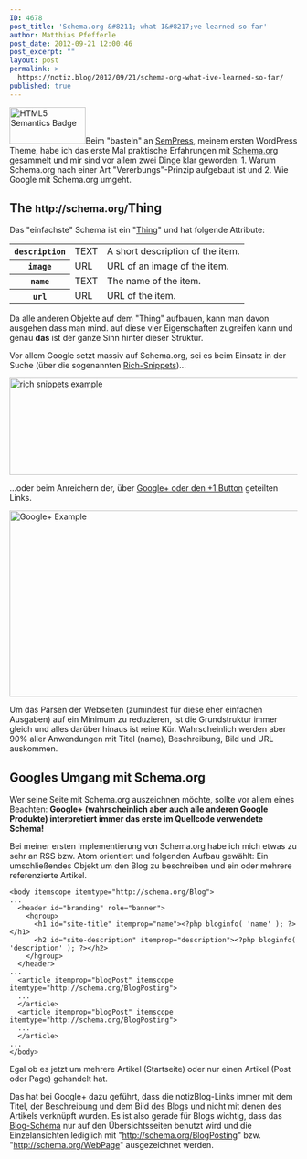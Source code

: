 ```yaml
---
ID: 4678
post_title: 'Schema.org &#8211; what I&#8217;ve learned so far'
author: Matthias Pfefferle
post_date: 2012-09-21 12:00:46
post_excerpt: ""
layout: post
permalink: >
  https://notiz.blog/2012/09/21/schema-org-what-ive-learned-so-far/
published: true
---
```

<img src="http://notiz.blog/wp-content/uploads/2012/09/html5-badge-h-semantics.png" alt="HTML5 Semantics Badge" width="133" height="64" class="alignright size-full wp-image-4680" />Beim "basteln" an <a href="http://notiz.blog/2012/09/06/ive-made-a-wordpress-theme-kind-of/">SemPress</a>, meinem ersten WordPress Theme, habe ich das erste Mal praktische Erfahrungen mit <a href="http://schema.org/">Schema.org</a> gesammelt und mir sind vor allem zwei Dinge klar geworden: 1. Warum Schema.org nach einer Art "Vererbungs"-Prinzip aufgebaut ist und 2. Wie Google mit Schema.org umgeht.

<h2>The <small>http://schema.org/</small>Thing</h2>

Das "einfachste" Schema ist ein "<a href="http://www.schema.org/Thing">Thing</a>" und hat folgende Attribute:

<table>
  <tbody>
    <tr>
      <th><code>description</code></th>
      <td>TEXT</td>
      <td>A short description of the item.</td>
    </tr>
    <tr>
      <th><code>image</code></th>
      <td>URL</td>
      <td>URL of an image of the item.</td>
    </tr>
    <tr>
      <th><code>name</code></th>
      <td>TEXT</td>
      <td>The name of the item.</td>
    </tr>
    <tr>
      <th><code>url</code></th>
      <td>URL</td>
      <td>URL of the item.</td>
    </tr>
  </tbody>
</table>

Da alle anderen Objekte auf dem "Thing" aufbauen, kann man davon ausgehen dass man mind. auf diese vier Eigenschaften zugreifen kann und genau <strong>das</strong> ist der ganze Sinn hinter dieser Struktur.

Vor allem Google setzt massiv auf Schema.org, sei es beim Einsatz in der Suche (über die sogenannten <a href="http://support.google.com/webmasters/bin/answer.py?hl=en&answer=99170&topic=21997&ctx=topic">Rich-Snippets</a>)...

<img src="http://notiz.blog/wp-content/uploads/2012/09/richsnippet-schema-example.png" alt="rich snippets example" title="rich snippets example" width="600" height="170" class="aligncenter size-full wp-image-4699" />

...oder beim Anreichern der, über <a href="https://developers.google.com/+/plugins/snippet/">Google+ oder den +1 Button</a> geteilten Links.

<img src="http://notiz.blog/wp-content/uploads/2012/09/googleplus-schema-example.png" alt="Google+ Example" title="Google+ Example" width="600" height="326" class="aligncenter size-full wp-image-4700" />

Um das Parsen der Webseiten (zumindest für diese eher einfachen Ausgaben) auf ein Minimum zu reduzieren, ist die Grundstruktur immer gleich und alles darüber hinaus ist reine Kür. Wahrscheinlich werden aber 90% aller Anwendungen mit Titel (name), Beschreibung, Bild und URL auskommen.

<h2>Googles Umgang mit Schema.org</h2>

Wer seine Seite mit Schema.org auszeichnen möchte, sollte vor allem eines Beachten: <strong>Google+ (wahrscheinlich aber auch alle anderen Google Produkte) interpretiert immer das erste im Quellcode verwendete Schema!</strong>

Bei meiner ersten Implementierung von Schema.org habe ich mich etwas zu sehr an RSS bzw. Atom orientiert und folgenden Aufbau gewählt: Ein umschließendes Objekt um den Blog zu beschreiben und ein oder mehrere referenzierte Artikel.

<pre><code>&lt;body itemscope itemtype="http://schema.org/Blog"&gt;
...
  &lt;header id="branding" role="banner"&gt;
    &lt;hgroup&gt;
      &lt;h1 id="site-title" itemprop="name"&gt;&lt;?php bloginfo( 'name' ); ?&gt;&lt;/h1&gt;
      &lt;h2 id="site-description" itemprop="description"&gt;&lt;?php bloginfo( 'description' ); ?&gt;&lt;/h2&gt;
    &lt;/hgroup&gt;
  &lt;/header&gt;
...
  &lt;article itemprop="blogPost" itemscope itemtype="http://schema.org/BlogPosting"&gt;
  ...
  &lt;/article&gt;
  &lt;article itemprop="blogPost" itemscope itemtype="http://schema.org/BlogPosting"&gt;
  ...
  &lt;/article&gt;
...
&lt;/body&gt;</code></pre>

Egal ob es jetzt um mehrere Artikel (Startseite) oder nur einen Artikel (Post oder Page) gehandelt hat.

Das hat bei Google+ dazu geführt, dass die notizBlog-Links immer mit dem Titel, der Beschreibung und dem Bild des Blogs und nicht mit denen des Artikels verknüpft wurden. Es ist also gerade für Blogs wichtig, dass das <a href="http://schema.org/Blog">Blog-Schema</a> nur auf den Übersichtsseiten benutzt wird und die Einzelansichten lediglich mit "http://schema.org/BlogPosting" bzw. "http://schema.org/WebPage" ausgezeichnet werden.